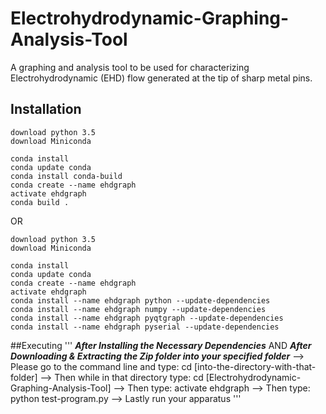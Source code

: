 # Electrohydrodynamic-Graphing-Analysis-Tool
A graphing and analysis tool to be used for characterizing Electrohydrodynamic (EHD) flow generated 
at the tip of sharp metal pins.

## Installation
```
download python 3.5
download Miniconda

conda install
conda update conda
conda install conda-build
conda create --name ehdgraph
activate ehdgraph
conda build .
```

OR

```
download python 3.5
download Miniconda

conda install
conda update conda
conda create --name ehdgraph
activate ehdgraph
conda install --name ehdgraph python --update-dependencies
conda install --name ehdgraph numpy --update-dependencies
conda install --name ehdgraph pyqtgraph --update-dependencies
conda install --name ehdgraph pyserial --update-dependencies
```

##Executing
'''
*****After Installing the Necessary Dependencies*****
			AND
***After Downloading & Extracting the Zip folder into your specified folder***
--> Please go to the command line and type:	cd [into-the-directory-with-that-folder]
--> Then while in that directory type:		cd [Electrohydrodynamic-Graphing-Analysis-Tool]
--> Then type:					activate ehdgraph
--> Then type:					python test-program.py
--> Lastly run your apparatus
'''
